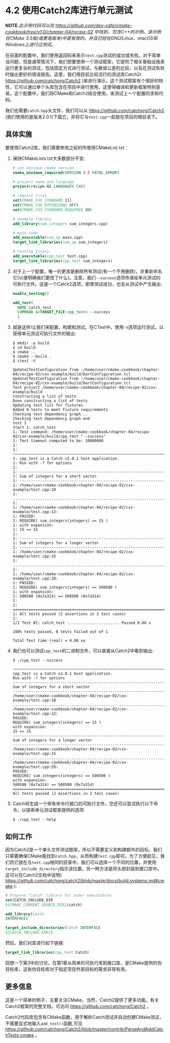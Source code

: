 # 4.2 使用Catch2库进行单元测试

**NOTE**:*此示例代码可以在 https://github.com/dev-cafe/cmake-cookbook/tree/v1.0/chapter-04/recipe-02 中找到，包含C++的示例。该示例在CMake 3.5版(或更高版本)中是有效的，并且已经在GNU/Linux、macOS和Windows上进行过测试。*

在前面的配置中，我们使用返回码来表示`test.cpp`测试的成功或失败。对于简单没问题，但是通常情况下，我们想要使用一个测试框架，它提供了相关基础设施来运行更复杂的测试，包括固定方式进行测试，与数值公差的比较，以及在测试失败时输出更好的错误报告。这里，我们用目前比较流行的测试库Catch2( https://github.com/catchorg/Catch2 )来进行演示。这个测试框架有个很好的特性，它可以通过单个头库包含在项目中进行使用，这使得编译和更新框架特别容易。这个配置中，我们将CMake和Catch2结合使用，来测试上一个配置的求和代码。

我们也需要`catch.hpp`头文件，我们可以从 https://github.com/catchorg/Catch2 (我们使用的是版本2.0.1)下载它，并将它与`test.cpp`一起放在项目的根目录下。

## 具体实施

要使用Catch2库，我们需要修改之前的所使用CMakeList.txt：

1. 保持CMakeLists.txt大多数部分不变:

   ```cmake
   # set minimum cmake version
   cmake_minimum_required(VERSION 3.5 FATAL_ERROR)
   
   # project name and language
   project(recipe-02 LANGUAGES CXX)
   
   # require C++11
   set(CMAKE_CXX_STANDARD 11)
   set(CMAKE_CXX_EXTENSIONS OFF)
   set(CMAKE_CXX_STANDARD_REQUIRED ON)
   
   # example library
   add_library(sum_integers sum_integers.cpp)
   
   # main code
   add_executable(sum_up main.cpp)
   target_link_libraries(sum_up sum_integers)
   
   # testing binary
   add_executable(cpp_test test.cpp)
   target_link_libraries(cpp_test sum_integers)
   ```

2. 对于上一个配置，唯一的更改是删除所有测试(有一个不用删除)，并重新命名它(以便明确我们更改了什么)。注意，我们`--success`选项传递给单元测试的可执行文件。这是一个Catch2选项，即使测试成功，也会从测试中产生输出:

   ```cmake
   enable_testing()
   
   add_test(
     NAME catch_test
     COMMAND $<TARGET_FILE:cpp_test> --success
     )
   ```

3. 就是这样!让我们来配置、构建和测试。在CTest中，使用`-V`选项运行测试，以获得单元测试可执行文件的输出:

   ```shell
   $ mkdir -p build
   $ cd build
   $ cmake ..
   $ cmake --build .
   $ ctest -V
   
   UpdateCTestConfiguration from :/home/user/cmake-cookbook/chapter-04/recipe-02/cxx-example/build/DartConfiguration.tcl
   UpdateCTestConfiguration from :/home/user/cmake-cookbook/chapter-04/recipe-02/cxx-example/build/DartConfiguration.tcl
   Test project /home/user/cmake-cookbook/chapter-04/recipe-02/cxx-example/build
   Constructing a list of tests
   Done constructing a list of tests
   Updating test list for fixtures
   Added 0 tests to meet fixture requirements
   Checking test dependency graph...
   Checking test dependency graph end
   test 1
   Start 1: catch_test
   1: Test command: /home/user/cmake-cookbook/chapter-04/recipe-02/cxx-example/build/cpp_test "--success"
   1: Test timeout computed to be: 10000000
   1:
   1: ~~~~~~~~~~~~~~~~~~~~~~~~~~~~~~~~~~~~~~~~~~~~~~~~~~~~~~~~~~~~~~~~~~~
   1: cpp_test is a Catch v2.0.1 host application.
   1: Run with -? for options
   1:
   1: ----------------------------------------------------------------
   1: Sum of integers for a short vector
   1: ----------------------------------------------------------------
   1: /home/user/cmake-cookbook/chapter-04/recipe-02/cxx-example/test.cpp:10
   1: ...................................................................
   1:
   1: /home/user/cmake-cookbook/chapter-04/recipe-02/cxx-example/test.cpp:12:
   1: PASSED:
   1: REQUIRE( sum_integers(integers) == 15 )
   1: with expansion:
   1: 15 == 15
   1:
   1: ----------------------------------------------------------------
   1: Sum of integers for a longer vector
   1: ----------------------------------------------------------------
   1: /home/user/cmake-cookbook/chapter-04/recipe-02/cxx-example/test.cpp:15
   1: ...................................................................
   1:
   1: /home/user/cmake-cookbook/chapter-04/recipe-02/cxx-example/test.cpp:20:
   1: PASSED:
   1: REQUIRE( sum_integers(integers) == 500500 )
   1: with expansion:
   1: 500500 (0x7a314) == 500500 (0x7a314)
   1:
   1: ===================================================================
   1: All tests passed (2 assertions in 2 test cases)
   1:
   1/1 Test #1: catch_test ....................... Passed 0.00 s
   
   100% tests passed, 0 tests failed out of 1
   
   Total Test time (real) = 0.00 se
   ```

4. 我们也可以测试`cpp_test`的二进制文件，可以直接从Catch2中看到输出:

   ```shell
   $ ./cpp_test --success
   
   ~~~~~~~~~~~~~~~~~~~~~~~~~~~~~~~~~~~~~~~~~~~~~~~~~~~~~~~~~~~~~~~~~~~
   cpp_test is a Catch v2.0.1 host application.
   Run with -? for options
   -------------------------------------------------------------------
   Sum of integers for a short vector
   -------------------------------------------------------------------
   /home/user/cmake-cookbook/chapter-04/recipe-02/cxx-example/test.cpp:10
   ...................................................................
   /home/user/cmake-cookbook/chapter-04/recipe-02/cxx-example/test.cpp:12:
   PASSED:
   REQUIRE( sum_integers(integers) == 15 )
   with expansion:
   15 == 15
   -------------------------------------------------------------------
   Sum of integers for a longer vector
   -------------------------------------------------------------------
   /home/user/cmake-cookbook/chapter-04/recipe-02/cxx-example/test.cpp:15
   ...................................................................
   /home/user/cmake-cookbook/chapter-04/recipe-02/cxx-example/test.cpp:20:
   PASSED:
   REQUIRE( sum_integers(integers) == 500500 )
   with expansion:
   500500 (0x7a314) == 500500 (0x7a314)
   ===================================================================
   All tests passed (2 assertions in 2 test cases)
   ```

5. Catch将生成一个带有命令行接口的可执行文件。您还可以尝试执行以下命令，以探索单元测试框架提供的选项:

   ```shell
   $ ./cpp_test --help
   ```

## 如何工作

因为Catch2是一个单头文件测试框架，所以不需要定义和构建额外的目标。我们只需要确保CMake能找到`catch.hpp`，从而构建`test.cpp`即可。为了方便起见，我们将它放在与`test.cpp`相同的目录中，我们可以选择一个不同的位置，并使用`target_include_directory`指示该位置。另一种方法是将头部封装到接口库中。这可以在Catch2文档中说明( https://github.com/catchorg/catch2/blob/maste/docs/build.systems.md#cmake ):

```cmake
# Prepare "Catch" library for other executables 
set(CATCH_INCLUDE_DIR
${CMAKE_CURRENT_SOURCE_DIR}/catch) 

add_library(Catch
INTERFACE) 

target_include_directories(Catch INTERFACE
${CATCH_INCLUDE_DIR})
```

然后，我们对库进行如下链接:

```cmake
target_link_libraries(cpp_test Catch)
```

回想一下第3中的讨论，在第1章从简单的可执行库到接口库，是CMake提供的伪目标库，这些伪目标库对于指定项目外部目标的需求非常有用。

## 更多信息

这是一个简单的例子，主要关注CMake。当然，Catch2提供了更多功能。有关Catch2框架的完整文档，可访问 https://github.com/catchorg/Catch2 。

Catch2代码库包含有CMake函数，用于解析Catch测试并自动创建CMake测试，不需要显式地输入`add_test()`函数,可见 https://github.com/catchorg/Catch2/blob/master/contrib/ParseAndAddCatchTests.cmake 。

